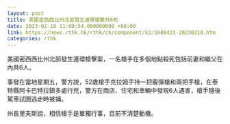 ```yaml
---
layout: post
title: 美國密西西比州北部發生連環槍擊共6死
date: 2023-02-18 11:00:54.000000000 +08:00
link: https://news.rthk.hk/rthk/ch/component/k2/1688423-20230218.htm
categories: rthk
---
```


美國密西西比州北部發生連環槍擊案，一名槍手在多個地點殺死包括前妻和繼父在內共6人。

事發在當地星期五，警方說，52歲槍手克拉姆手持一把霰彈槍和兩把手槍，在泰特縣阿卡巴特拉鎮多處行兇，警方在商店、住宅和車輛中發現6人遇害，槍手隨後駕車試圖逃走時被捕。

州長里夫斯說，相信槍手是單獨行事，目前不清楚動機。
